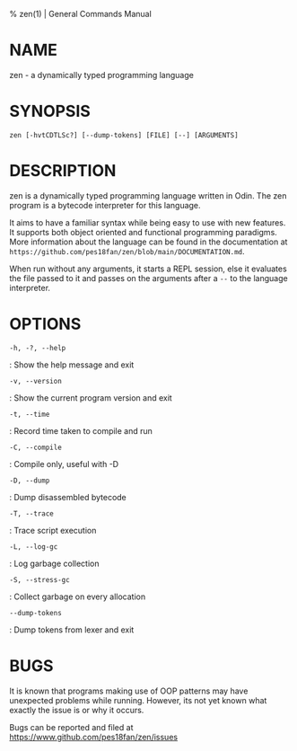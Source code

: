 % zen(1) | General Commands Manual

NAME
====

zen - a dynamically typed programming language

SYNOPSIS
====

`zen [-hvtCDTLSc?] [--dump-tokens] [FILE] [--] [ARGUMENTS]`

DESCRIPTION
====

zen is a dynamically typed programming language written in Odin. The zen program
is a bytecode interpreter for this language.

It aims to have a familiar syntax while being easy to use with new features.
It supports both object oriented and functional programming paradigms. More
information about the language can be found in the documentation at 
`https://github.com/pes18fan/zen/blob/main/DOCUMENTATION.md`.

When run without any arguments, it starts a REPL session, else it evaluates
the file passed to it and passes on the arguments after a `--` to the language
interpreter.

OPTIONS
====

`-h, -?, --help`

:   Show the help message and exit

`-v, --version`

:   Show the current program version and exit

`-t, --time`

:   Record time taken to compile and run

`-C, --compile`

:   Compile only, useful with -D

`-D, --dump`

:   Dump disassembled bytecode

`-T, --trace`

:   Trace script execution

`-L, --log-gc`

:   Log garbage collection

`-S, --stress-gc`

:   Collect garbage on every allocation

`--dump-tokens`

:   Dump tokens from lexer and exit

BUGS
====

It is known that programs making use of OOP patterns may have unexpected problems
while running. However, its not yet known what exactly the issue is or why it occurs.

Bugs can be reported and filed at https://www.github.com/pes18fan/zen/issues
